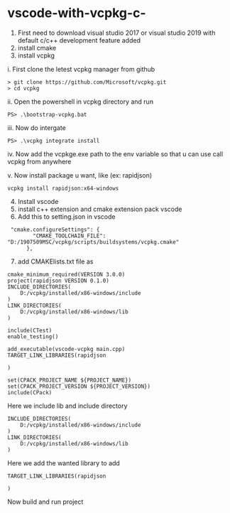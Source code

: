 # vscode-with-vcpkg-c-

1. First need to download visual studio 2017 or visual studio 2019 with default c/c++ development feature added
2. install cmake
3. install vcpkg

i. First clone the letest vcpkg manager from github

```
> git clone https://github.com/Microsoft/vcpkg.git
> cd vcpkg
```
ii. Open the powershell in vcpkg directory and run
```
PS> .\bootstrap-vcpkg.bat
 ```
 iii. Now do intergate 
 ```
 PS> .\vcpkg integrate install
 ```
iv. Now add the vcpkge.exe path to the env variable so that u can use call vcpkg from anywhere

v. Now install package u want, like (ex: rapidjson)

```
vcpkg install rapidjson:x64-windows
```
4. Install vscode
5. install c++ extension and cmake extension pack vscode
6. Add this to setting.json in vscode

```
 "cmake.configureSettings": {
        "CMAKE_TOOLCHAIN_FILE": "D:/1907509MSC/vcpkg/scripts/buildsystems/vcpkg.cmake"
      },
```

7. add CMAKElists.txt file as

```
cmake_minimum_required(VERSION 3.0.0)
project(rapidjson VERSION 0.1.0)
INCLUDE_DIRECTORIES(
	D:/vcpkg/installed/x86-windows/include
)
LINK_DIRECTORIES(
	D:/vcpkg/installed/x86-windows/lib
)

include(CTest)
enable_testing()

add_executable(vscode-vcpkg main.cpp)
TARGET_LINK_LIBRARIES(rapidjson

)

set(CPACK_PROJECT_NAME ${PROJECT_NAME})
set(CPACK_PROJECT_VERSION ${PROJECT_VERSION})
include(CPack)
```
Here we include lib and include directory
```
INCLUDE_DIRECTORIES(
	D:/vcpkg/installed/x86-windows/include
)
LINK_DIRECTORIES(
	D:/vcpkg/installed/x86-windows/lib
)
```
Here we add the wanted library to add

```
TARGET_LINK_LIBRARIES(rapidjson

)
```
Now build and run project

